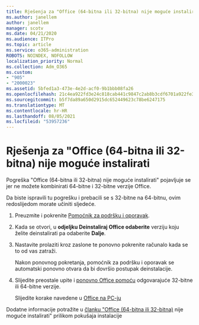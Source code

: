```yaml
---
title: Rješenja za "Office (64-bitna ili 32-bitna) nije moguće instalirati
ms.author: janellem
author: janellem
manager: scotv
ms.date: 04/21/2020
ms.audience: ITPro
ms.topic: article
ms.service: o365-administration
ROBOTS: NOINDEX, NOFOLLOW
localization_priority: Normal
ms.collection: Adm_O365
ms.custom:
- "905"
- "2000023"
ms.assetid: 5bfed1a3-473e-4e2d-acf0-9b1bbb08fa26
ms.openlocfilehash: 21c4ea922fd3e24c818cab441c9847c2ab8b3cdf6701a922fe30d284317d2291
ms.sourcegitcommit: b5f7da89a650d2915dc652449623c78be6247175
ms.translationtype: MT
ms.contentlocale: hr-HR
ms.lasthandoff: 08/05/2021
ms.locfileid: "53957236"
---
```

# <a name="solutions-for-office-64-bit-or-32-bit-couldnt-be-installed"></a>Rješenja za "Office (64-bitna ili 32-bitna) nije moguće instalirati

Pogreška "Office (64-bitna ili 32-bitna) nije moguće instalirati" pojavljuje se jer ne možete kombinirati 64-bitne i 32-bitne verzije Office.
  
Da biste ispravili tu pogrešku i prebacili se s 32-bitne na 64-bitnu, ovim redoslijedom morate učiniti sljedeće.
  
1. Preuzmite i pokrenite [Pomoćnik za podršku i oporavak](https://aka.ms/SARA-OfficeUninstall-Alchemy).

1. Kada se otvori, u **odjeljku Deinstaliraj Office odaberite** verziju koju želite deinstalirati pa odaberite **Dalje**.

2. Nastavite prolaziti kroz zaslone te ponovno pokrenite računalo kada se to od vas zatraži.

    Nakon ponovnog pokretanja, pomoćnik za podršku i oporavak se automatski ponovno otvara da bi dovršio postupak deinstalacije.

3. Slijedite preostale upite i [ponovno Office pomoću](https://portal.office.com/OLS/MySoftware.aspx) odgovarajuće 32-bitne ili 64-bitne verzije.

    Slijedite korake navedene u [Office na PC-ju](https://support.office.com/article/4414eaaf-0478-48be-9c42-23adc4716658?wt.mc_id=Alchemy_ClientDIA)

Dodatne informacije potražite u [članku "Office (64-bitna ili 32-bitna)](https://support.office.com/article/2e2dc9e5-3eb0-420c-862a-ab085b38597f?wt.mc_id=Alchemy_ClientDIA) nije moguće instalirati" prilikom pokušaja instalacije
  